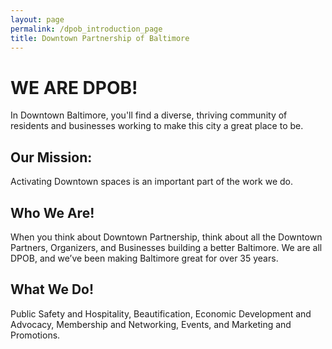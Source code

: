 ```yaml
---
layout: page
permalink: /dpob_introduction_page
title: Downtown Partnership of Baltimore
---
```

<link rel="stylesheet" href="/dpob_logo_2.jpg">

<div class="hero">
  <h1>WE ARE DPOB!</h1>
</div>

In Downtown Baltimore, you'll find a diverse, thriving community of residents and businesses working to make this city a great place to be.

## Our Mission: 

Activating Downtown spaces is an important part of the work we do.

## Who We Are!

When you think about Downtown Partnership, think about all the Downtown Partners, Organizers, and Businesses building a better Baltimore. We are all DPOB, and we’ve been making Baltimore great for over 35 years.

## What We Do!

Public Safety and Hospitality, Beautification, Economic Development and Advocacy, Membership and Networking, Events, and Marketing and Promotions.

